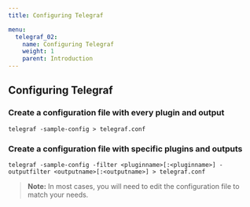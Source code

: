 ```yaml
---
title: Configuring Telegraf

menu:
  telegraf_02:
    name: Configuring Telegraf
    weight: 1
    parent: Introduction
---
```


## Configuring Telegraf

### Create a configuration file with every plugin and output
```
telegraf -sample-config > telegraf.conf
```

### Create a configuration file with specific plugins and outputs
```
telegraf -sample-config -filter <pluginname>[:<pluginname>] -outputfilter <outputname>[:<outputname>] > telegraf.conf
```

> **Note:** In most cases, you will need to edit the configuration file to match your needs. 

